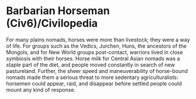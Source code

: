 # Barbarian Horseman (Civ6)/Civilopedia

For many plains nomads, horses were more than livestock; they were a way of life. For groups such as the Vedics, Jurchen, Huns, the ancestors of the Mongols, and for New World groups post-contact, warriors lived in close symbiosis with their horses. Horse milk for Central Asian nomads was a staple part of the diet, and people moved constantly in search of new pastureland. Further, the sheer speed and maneuverability of horse-bound nomads made them a serious threat to more sedentary agriculturalists: horsemen could appear, raid, and disappear before settled people could mount any kind of response.